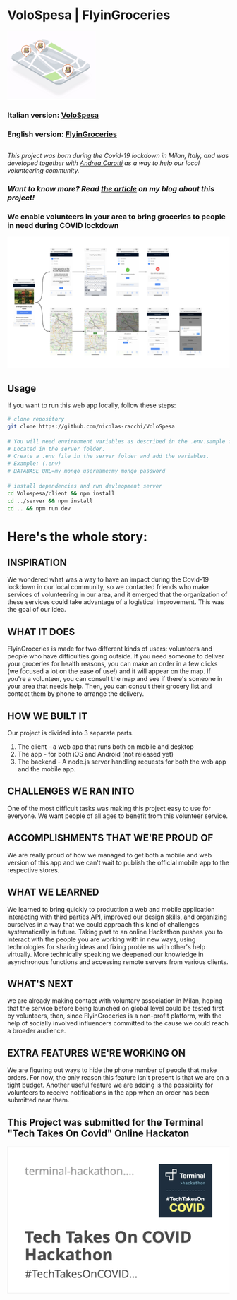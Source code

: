# VoloSpesa | FlyinGroceries

<img src="/volospesa-design/thumbnail.png" width="200"></img>

### Italian version: [VoloSpesa](http://www.volospesa.org)

### English version: [FlyinGroceries](https://flyingroceries.herokuapp.com)

##

_This project was born during the Covid-19 lockdown in Milan, Italy, and was developed together with [Andrea Carotti](https://github.com/andreacarotti99) as a way to help our local volunteering community._

### _Want to know more? Read <a href="www.nicolasracchi.com/blog/volospesa">the article</a> on my blog about this project!_

### We enable volunteers in your area to bring groceries to people in need during COVID lockdown

<img src="/volospesa-design/web_app_flowchart.png"></img>

## Usage

If you want to run this web app locally, follow these steps:

```bash
# clone repository
git clone https://github.com/nicolas-racchi/VoloSpesa

# You will need environment variables as described in the .env.sample file
# Located in the server folder.
# Create a .env file in the server folder and add the variables.
# Example: (.env)
# DATABASE_URL=my_mongo_username:my_mongo_password

# install dependencies and run devleopment server
cd Volospesa/client && npm install
cd ../server && npm install
cd .. && npm run dev
```

# Here's the whole story:

## INSPIRATION

We wondered what was a way to have an impact during the Covid-19 lockdown in our local community, so we contacted friends who make services of volunteering in our area, and it emerged that the organization of these services could take advantage of a logistical improvement. This was the goal of our idea.

## WHAT IT DOES

FlyinGroceries is made for two different kinds of users: volunteers and people who have difficulties going outside.
If you need someone to deliver your groceries for health reasons, you can make an order in a few clicks (we focused a lot on the ease of use!) and it will appear on the map. If you're a volunteer, you can consult the map and see if there's someone in your area that needs help. Then, you can consult their grocery list and contact them by phone to arrange the delivery.

## HOW WE BUILT IT

Our project is divided into 3 separate parts.

1. The client - a web app that runs both on mobile and desktop
2. The app - for both iOS and Android (not released yet)
3. The backend - A node.js server handling requests for both the web app and the mobile app.

## CHALLENGES WE RAN INTO

One of the most difficult tasks was making this project easy to use for everyone. We want people of all ages to benefit from this volunteer service.

## ACCOMPLISHMENTS THAT WE'RE PROUD OF

We are really proud of how we managed to get both a mobile and web version of this app and we can't wait to publish the official mobile app to the respective stores.

## WHAT WE LEARNED

We learned to bring quickly to production a web and mobile application interacting with third parties API, improved our design skills, and organizing ourselves in a way that we could approach this kind of challenges systematically in future.
Taking part to an online Hackathon pushes you to interact with the people you are working with in new ways, using technologies for sharing ideas and fixing problems with other's help virtually.
More technically speaking we deepened our knowledge in asynchronous functions and accessing remote servers from various clients.

## WHAT'S NEXT

we are already making contact with voluntary association in Milan, hoping that the service before being launched on global level could be tested first by volunteers, then, since FlyinGroceries is a non-profit platform, with the help of socially involved influencers committed to the cause we could reach a broader audience.

## EXTRA FEATURES WE'RE WORKING ON

We are figuring out ways to hide the phone number of people that make orders. For now, the only reason this feature isn't present is that we are on a tight budget. Another useful feature we are adding is the possibility for volunteers to receive notifications in the app when an order has been submitted near them.

## This Project was submitted for the Terminal "Tech Takes On Covid" Online Hackaton

<img src="/volospesa-design/tech_takes_on_covid.png" ></img>
